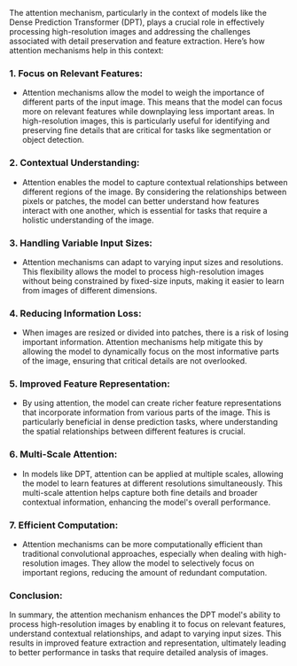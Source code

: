 The attention mechanism, particularly in the context of models like the Dense Prediction Transformer (DPT), plays a crucial role in effectively processing high-resolution images and addressing the challenges associated with detail preservation and feature extraction. Here’s how attention mechanisms help in this context:

### 1. **Focus on Relevant Features**:
   - Attention mechanisms allow the model to weigh the importance of different parts of the input image. This means that the model can focus more on relevant features while downplaying less important areas. In high-resolution images, this is particularly useful for identifying and preserving fine details that are critical for tasks like segmentation or object detection.

### 2. **Contextual Understanding**:
   - Attention enables the model to capture contextual relationships between different regions of the image. By considering the relationships between pixels or patches, the model can better understand how features interact with one another, which is essential for tasks that require a holistic understanding of the image.

### 3. **Handling Variable Input Sizes**:
   - Attention mechanisms can adapt to varying input sizes and resolutions. This flexibility allows the model to process high-resolution images without being constrained by fixed-size inputs, making it easier to learn from images of different dimensions.

### 4. **Reducing Information Loss**:
   - When images are resized or divided into patches, there is a risk of losing important information. Attention mechanisms help mitigate this by allowing the model to dynamically focus on the most informative parts of the image, ensuring that critical details are not overlooked.

### 5. **Improved Feature Representation**:
   - By using attention, the model can create richer feature representations that incorporate information from various parts of the image. This is particularly beneficial in dense prediction tasks, where understanding the spatial relationships between different features is crucial.

### 6. **Multi-Scale Attention**:
   - In models like DPT, attention can be applied at multiple scales, allowing the model to learn features at different resolutions simultaneously. This multi-scale attention helps capture both fine details and broader contextual information, enhancing the model's overall performance.

### 7. **Efficient Computation**:
   - Attention mechanisms can be more computationally efficient than traditional convolutional approaches, especially when dealing with high-resolution images. They allow the model to selectively focus on important regions, reducing the amount of redundant computation.

### Conclusion:
In summary, the attention mechanism enhances the DPT model's ability to process high-resolution images by enabling it to focus on relevant features, understand contextual relationships, and adapt to varying input sizes. This results in improved feature extraction and representation, ultimately leading to better performance in tasks that require detailed analysis of images.
